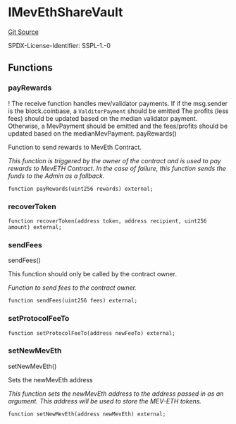 # IMevEthShareVault
[Git Source](https://github.com/manifoldfinance/mevETH2/blob/3090c0b460080053b688ae3504dd322da59dd255/src/interfaces/IMevEthShareVault.sol)

SPDX-License-Identifier: SSPL-1.-0


## Functions
### payRewards

!
The receive function handles mev/validator payments.
If if the msg.sender is the block.coinbase, a `ValditorPayment` should be emitted
The profits (less fees) should be updated based on the median validator payment.
Otherwise, a MevPayment should be emitted and the fees/profits should be updated based on the medianMevPayment.
payRewards()

Function to send rewards to MevEth Contract.

*This function is triggered by the owner of the contract and is used to pay rewards to MevETH Contract.
In the case of failure, this function sends the funds to the Admin as a fallback.*


```solidity
function payRewards(uint256 rewards) external;
```

### recoverToken


```solidity
function recoverToken(address token, address recipient, uint256 amount) external;
```

### sendFees

sendFees()

This function should only be called by the contract owner.

*Function to send fees to the contract owner.*


```solidity
function sendFees(uint256 fees) external;
```

### setProtocolFeeTo


```solidity
function setProtocolFeeTo(address newFeeTo) external;
```

### setNewMevEth

setNewMevEth()

Sets the newMevEth address

*This function sets the newMevEth address to the address passed in as an argument. This address will be used to store the MEV-ETH tokens.*


```solidity
function setNewMevEth(address newMevEth) external;
```

